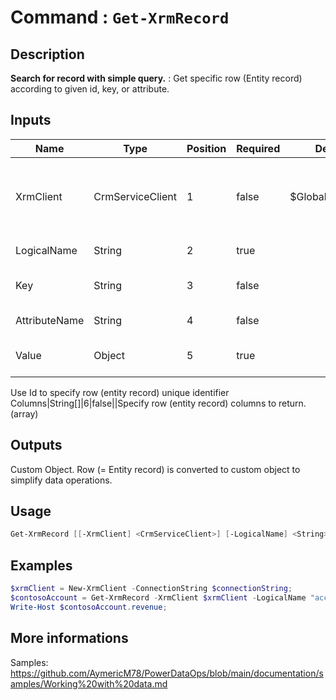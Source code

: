 ﻿# Command : `Get-XrmRecord` 

## Description

**Search for record with simple query.** : Get specific row (Entity record) according to given id, key, or attribute.

## Inputs

Name|Type|Position|Required|Default|Description
----|----|--------|--------|-------|-----------
XrmClient|CrmServiceClient|1|false|$Global:XrmClient|Xrm connector initialized to target instance. Use latest one by default. (CrmServiceClient)
LogicalName|String|2|true||Table / Entity logical name.
Key|String|3|false||Specify alternate key attribute name to search.
AttributeName|String|4|false||Specify attribute name to search.
Value|Object|5|true||Specify key or attribute value to search.
Use Id to specify row (entity record) unique identifier
Columns|String[]|6|false||Specify row (entity record) columns to return. (array)

## Outputs
Custom Object. Row (= Entity record) is converted to custom object to simplify data operations.

## Usage

```Powershell 
Get-XrmRecord [[-XrmClient] <CrmServiceClient>] [-LogicalName] <String> [[-Key] <String>] [[-AttributeName] <String>] [-Value] <Object> [[-Columns] <String[]>] [<CommonParameters>]
``` 

## Examples

```Powershell 
$xrmClient = New-XrmClient -ConnectionString $connectionString;
$contosoAccount = Get-XrmRecord -XrmClient $xrmClient -LogicalName "account" -AttributeName "name" -Value "Contoso" -Columns "revenue";
Write-Host $contosoAccount.revenue;
``` 

## More informations

Samples: https://github.com/AymericM78/PowerDataOps/blob/main/documentation/samples/Working%20with%20data.md


